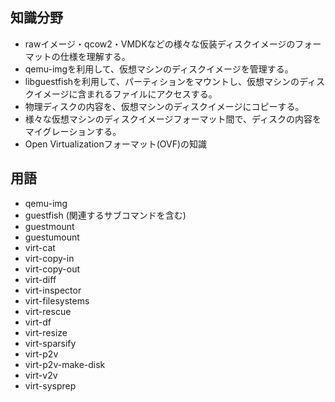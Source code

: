 

## 知識分野

- rawイメージ・qcow2・VMDKなどの様々な仮装ディスクイメージのフォーマットの仕様を理解する。
- qemu-imgを利用して、仮想マシンのディスクイメージを管理する。
- libguestfishを利用して、パーティションをマウントし、仮想マシンのディスクイメージに含まれるファイルにアクセスする。
- 物理ディスクの内容を、仮想マシンのディスクイメージにコピーする。
- 様々な仮想マシンのディスクイメージフォーマット間で、ディスクの内容をマイグレーションする。
- Open Virtualizationフォーマット(OVF)の知識

## 用語

- qemu-img
- guestfish (関連するサブコマンドを含む)
- guestmount
- guestumount
- virt-cat
- virt-copy-in
- virt-copy-out
- virt-diff
- virt-inspector
- virt-filesystems
- virt-rescue
- virt-df
- virt-resize
- virt-sparsify
- virt-p2v
- virt-p2v-make-disk
- virt-v2v
- virt-sysprep